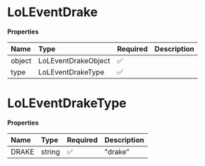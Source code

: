 # LoLEventDrake

**Properties**

| Name   | Type                | Required | Description |
| :----- | :------------------ | :------- | :---------- |
| object | LoLEventDrakeObject | ✅       |             |
| type   | LoLEventDrakeType   | ✅       |             |

# LoLEventDrakeType

**Properties**

| Name  | Type   | Required | Description |
| :---- | :----- | :------- | :---------- |
| DRAKE | string | ✅       | "drake"     |

<!-- This file was generated by liblab | https://liblab.com/ -->
